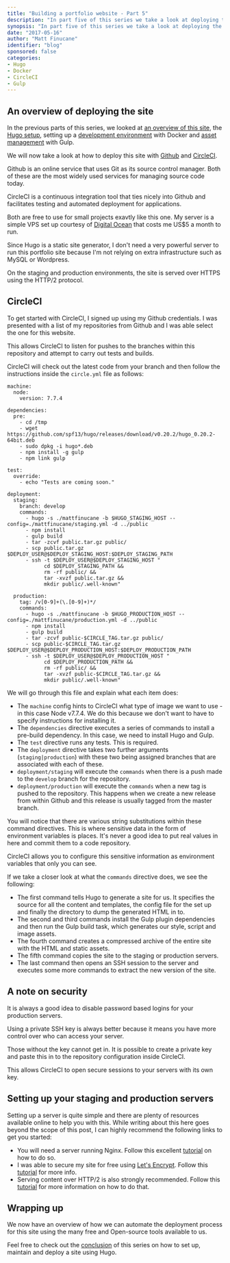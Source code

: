 ```yaml
---
title: "Building a portfolio website - Part 5"
description: "In part five of this series we take a look at deploying the site using CircleCI."
synopsis: "In part five of this series we take a look at deploying the site using CircleCI."
date: "2017-05-16"
author: "Matt Finucane"
identifier: "blog"
sponsored: false
categories:
- Hugo
- Docker
- CircleCI
- Gulp
---
```


## An overview of deploying the site
In the previous parts of this series, we looked at [an overview of this site](/blog/building-this-site), the [Hugo setup](/blog/hugo-setup), setting up a [development environment](/blog/hugo-docker-setup) with Docker and [asset management](/blog/hugo-asset-management) with Gulp.

We will now take a look at how to deploy this site with [Github](https://github.com) and [CircleCI](https://circleci.com).

Github is an online service that uses Git as its source control manager. Both of these are the most widely used services for managing source code today.

CircleCI is a continuous integration tool that ties nicely into Github and facilitates testing and automated deployment for applications.

Both are free to use for small projects exavtly like this one. My server is a simple VPS set up courtesy of [Digital Ocean](https://www.digitalocean.com) that costs me US$5 a month to run.

Since Hugo is a static site generator, I don't need a very powerful server to run this portfolio site because I'm not relying on extra infrastructure such as MySQL or Wordpress.

On the staging and production environments, the site is served over HTTPS using the HTTP/2 protocol. 

## CircleCI
To get started with CircleCI, I signed up using my Github credentials. I was presented with a list of my repositories from Github and I was able select the one for this website.

This allows CircleCI to listen for pushes to the branches within this repository and attempt to carry out tests and builds.

CircleCI will check out the latest code from your branch and then follow the instructions inside the `circle.yml` file as follows:

```
machine: 
  node:
    version: 7.7.4

dependencies:
  pre:
    - cd /tmp
    - wget https://github.com/spf13/hugo/releases/download/v0.20.2/hugo_0.20.2-64bit.deb
    - sudo dpkg -i hugo*.deb
    - npm install -g gulp
    - npm link gulp

test:
  override:
    - echo "Tests are coming soon."

deployment:
  staging: 
    branch: develop
    commands:
      - hugo -s ./mattfinucane -b $HUGO_STAGING_HOST --config=./mattfinucane/staging.yml -d ../public
      - npm install
      - gulp build
      - tar -zcvf public.tar.gz public/
      - scp public.tar.gz $DEPLOY_USER@$DEPLOY_STAGING_HOST:$DEPLOY_STAGING_PATH
      - ssh -t $DEPLOY_USER@$DEPLOY_STAGING_HOST "
            cd $DEPLOY_STAGING_PATH &&
            rm -rf public/ &&
            tar -xvzf public.tar.gz &&
            mkdir public/.well-known"

  production:
    tag: /v[0-9]+(\.[0-9]+)*/
    commands:
      - hugo -s ./mattfinucane -b $HUGO_PRODUCTION_HOST --config=./mattfinucane/production.yml -d ../public
      - npm install
      - gulp build
      - tar -zcvf public-$CIRCLE_TAG.tar.gz public/
      - scp public-$CIRCLE_TAG.tar.gz $DEPLOY_USER@$DEPLOY_PRODUCTION_HOST:$DEPLOY_PRODUCTION_PATH
      - ssh -t $DEPLOY_USER@$DEPLOY_PRODUCTION_HOST "
            cd $DEPLOY_PRODUCTION_PATH &&
            rm -rf public/ &&
            tar -xvzf public-$CIRCLE_TAG.tar.gz &&
            mkdir public/.well-known"
```

We will go through this file and explain what each item does:

- The `machine` config hints to CircleCI what type of image we want to use - in this case Node v7.7.4. We do this because we don't want to have to specify instructions for installing it.
- The `dependencies` directive executes a series of commands to install a pre-build dependency. In this case, we need to install Hugo and Gulp.
- The `test` directive runs any tests. This is required.
- The `deployment` directive takes two further arguments (`staging|production`) with these two being assigned branches that are associated with each of these.
- `deployment/staging` will execute the `commands` when there is a push made to the `develop` branch for the repository.
- `deployment/production` will execute the `commands` when a new tag is pushed to the repository. This happens when we create a new release from within Github and this release is usually tagged from the master branch.

You will notice that there are various string substitutions within these command directives. This is where sensitive data in the form of environment variables is places. It's never a good idea to put real values in here and commit them to a code repository.

CircleCI allows you to configure this sensitive information as environment variables that only you can see.

If we take a closer look at what the `commands` directive does, we see the following:

- The first command tells Hugo to generate a site for us. It specifies the source for all the content and templates, the config file for the set up and finally the directory to dump the generated HTML in to.
- The second and third commands install the Gulp plugin dependencies and then run the Gulp build task, which generates our style, script and image assets.
- The fourth command creates a compressed archive of the entire site with the HTML and static assets.
- The fifth command copies the site to the staging or production servers.
- The last command then opens an SSH session to the server and executes some more commands to extract the new version of the site.

## A note on security
It is always a good idea to disable password based logins for your production servers.

Using a private SSH key is always better because it means you have more control over who can access your server. 

Those without the key cannot get in. It is possible to create a private key and paste this in to the repository configuration inside CircleCI. 

This allows CircleCI to open secure sessions to your servers with its own key. 

## Setting up your staging and production servers
Setting up a server is quite simple and there are plenty of resources available online to help you with this. While writing about this here goes beyond the scope of this post, I can highly recommend the following links to get you started:

- You will need a server running Nginx. Follow this excellent [tutorial](https://www.digitalocean.com/community/tutorials/how-to-install-nginx-on-ubuntu-16-04) on how to do so.
- I was able to secure my site for free using [Let's Encrypt](https://letsencrypt.org). Follow this [tutorial](https://www.digitalocean.com/community/tutorials/how-to-secure-nginx-with-let-s-encrypt-on-ubuntu-16-04) for more info.
- Serving content over HTTP/2 is also strongly recommended. Follow this [tutorial](https://www.digitalocean.com/community/tutorials/how-to-set-up-nginx-with-http-2-support-on-ubuntu-16-04) for more information on how to do that.

## Wrapping up
We now have an overview of how we can automate the deployment process for this site using the many free and Open-source tools available to us.

Feel free to check out the [conclusion](/blog/hugo-conclusion) of this series on how to set up, maintain and deploy a site using Hugo. 

